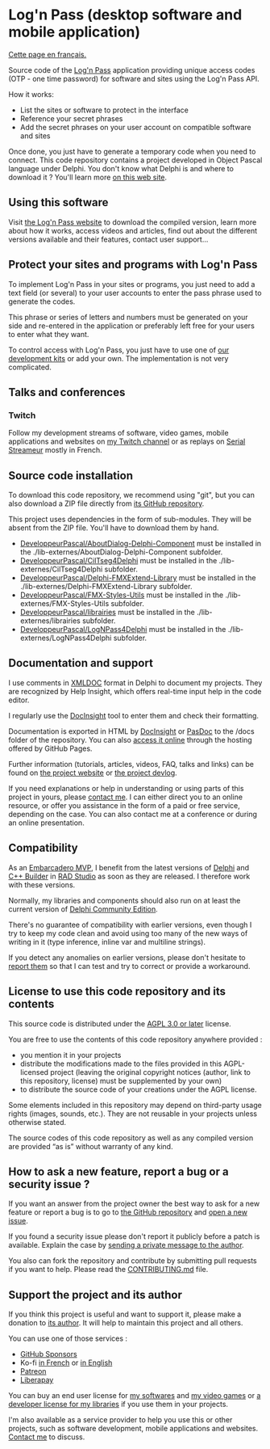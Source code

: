 # Log'n Pass (desktop software and mobile application)

[Cette page en français.](LISEZMOI.md)

Source code of the [Log'n Pass](https://lognpass.fr) application  providing unique access codes (OTP - one time password) for software and sites using the Log'n Pass API.

How it works:
* List the sites or software to protect in the interface
* Reference your secret phrases
* Add the secret phrases on your user account on compatible software and sites

Once done, you just have to generate a temporary code when you need to connect.
This code repository contains a project developed in Object Pascal language under Delphi. You don't know what Delphi is and where to download it ? You'll learn more [on this web site](https://delphi-resources.developpeur-pascal.fr/).

## Using this software

Visit [the Log'n Pass website](https://lognpass.olfsoftware.fr) to download the compiled version, learn more about how it works, access videos and articles, find out about the different versions available and their features, contact user support...

## Protect your sites and programs with Log'n Pass

To implement Log'n Pass in your sites or programs, you just need to add a text field (or several) to your user accounts to enter the pass phrase used to generate the codes.

This phrase or series of letters and numbers must be generated on your side and re-entered in the application or preferably left free for your users to enter what they want.

To control access with Log'n Pass, you just have to use one of [our development kits](https://lognpass.olfsoftware.fr/c/_3-integrer.html) or add your own. The implementation is not very complicated.

## Talks and conferences

### Twitch

Follow my development streams of software, video games, mobile applications and websites on [my Twitch channel](https://www.twitch.tv/patrickpremartin) or as replays on [Serial Streameur](https://serialstreameur.fr) mostly in French.

## Source code installation

To download this code repository, we recommend using "git", but you can also download a ZIP file directly from [its GitHub repository](https://github.com/DeveloppeurPascal/LogNPass-app).

This project uses dependencies in the form of sub-modules. They will be absent from the ZIP file. You'll have to download them by hand.

* [DeveloppeurPascal/AboutDialog-Delphi-Component](https://github.com/DeveloppeurPascal/AboutDialog-Delphi-Component) must be installed in the ./lib-externes/AboutDialog-Delphi-Component subfolder.
* [DeveloppeurPascal/CilTseg4Delphi](https://github.com/DeveloppeurPascal/CilTseg4Delphi) must be installed in the ./lib-externes/CilTseg4Delphi subfolder.
* [DeveloppeurPascal/Delphi-FMXExtend-Library](https://github.com/DeveloppeurPascal/Delphi-FMXExtend-Library) must be installed in the ./lib-externes/Delphi-FMXExtend-Library subfolder.
* [DeveloppeurPascal/FMX-Styles-Utils](https://github.com/DeveloppeurPascal/FMX-Styles-Utils) must be installed in the ./lib-externes/FMX-Styles-Utils subfolder.
* [DeveloppeurPascal/librairies](https://github.com/DeveloppeurPascal/librairies) must be installed in the ./lib-externes/librairies subfolder.
* [DeveloppeurPascal/LogNPass4Delphi](https://github.com/DeveloppeurPascal/LogNPass4Delphi) must be installed in the ./lib-externes/LogNPass4Delphi subfolder.

## Documentation and support

I use comments in [XMLDOC](https://docwiki.embarcadero.com/RADStudio/en/XML_Documentation_Comments) format in Delphi to document my projects. They are recognized by Help Insight, which offers real-time input help in the code editor.

I regularly use the [DocInsight](https://devjetsoftware.com/products/documentation-insight/) tool to enter them and check their formatting.

Documentation is exported in HTML by [DocInsight](https://devjetsoftware.com/products/documentation-insight/) or [PasDoc](https://pasdoc.github.io) to the /docs folder of the repository. You can also [access it online](https://developpeurpascal.github.io/LogNPass-app) through the hosting offered by GitHub Pages.

Further information (tutorials, articles, videos, FAQ, talks and links) can be found on [the project website](https://lognpass.olfsoftware.fr) or [the project devlog](https://developpeur-pascal.fr/lognpass.html).

If you need explanations or help in understanding or using parts of this project in yours, please [contact me](https://developpeur-pascal.fr/nous-contacter.php). I can either direct you to an online resource, or offer you assistance in the form of a paid or free service, depending on the case. You can also contact me at a conference or during an online presentation.

## Compatibility

As an [Embarcadero MVP](https://www.embarcadero.com/resources/partners/mvp-directory), I benefit from the latest versions of [Delphi](https://www.embarcadero.com/products/delphi) and [C++ Builder](https://www.embarcadero.com/products/cbuilder) in [RAD Studio](https://www.embarcadero.com/products/rad-studio) as soon as they are released. I therefore work with these versions.

Normally, my libraries and components should also run on at least the current version of [Delphi Community Edition](https://www.embarcadero.com/products/delphi/starter).

There's no guarantee of compatibility with earlier versions, even though I try to keep my code clean and avoid using too many of the new ways of writing in it (type inference, inline var and multiline strings).

If you detect any anomalies on earlier versions, please don't hesitate to [report them](https://github.com/DeveloppeurPascal/LogNPass-app/issues) so that I can test and try to correct or provide a workaround.

## License to use this code repository and its contents

This source code is distributed under the [AGPL 3.0 or later](https://choosealicense.com/licenses/agpl-3.0/) license.

You are free to use the contents of this code repository anywhere provided :
* you mention it in your projects
* distribute the modifications made to the files provided in this AGPL-licensed project (leaving the original copyright notices (author, link to this repository, license) must be supplemented by your own)
* to distribute the source code of your creations under the AGPL license.

Some elements included in this repository may depend on third-party usage rights (images, sounds, etc.). They are not reusable in your projects unless otherwise stated.

The source codes of this code repository as well as any compiled version are provided “as is” without warranty of any kind.

## How to ask a new feature, report a bug or a security issue ?

If you want an answer from the project owner the best way to ask for a new feature or report a bug is to go to [the GitHub repository](https://github.com/DeveloppeurPascal/LogNPass-app) and [open a new issue](https://github.com/DeveloppeurPascal/LogNPass-app/issues).

If you found a security issue please don't report it publicly before a patch is available. Explain the case by [sending a private message to the author](https://developpeur-pascal.fr/nous-contacter.php).

You also can fork the repository and contribute by submitting pull requests if you want to help. Please read the [CONTRIBUTING.md](CONTRIBUTING.md) file.

## Support the project and its author

If you think this project is useful and want to support it, please make a donation to [its author](https://github.com/DeveloppeurPascal). It will help to maintain this project and all others.

You can use one of those services :

* [GitHub Sponsors](https://github.com/sponsors/DeveloppeurPascal)
* Ko-fi [in French](https://ko-fi.com/patrick_premartin_fr) or [in English](https://ko-fi.com/patrick_premartin_en)
* [Patreon](https://www.patreon.com/patrickpremartin)
* [Liberapay](https://liberapay.com/PatrickPremartin)

You can buy an end user license for [my softwares](https://lic.olfsoftware.fr/products.php?lng=en) and [my video games](https://lic.gamolf.fr/products.php?lng=en) or [a developer license for my libraries](https://lic.developpeur-pascal.fr/products.php?lng=en) if you use them in your projects.

I'm also available as a service provider to help you use this or other projects, such as software development, mobile applications and websites. [Contact me](https://vasur.fr/about) to discuss.
